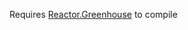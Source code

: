 Requires [Reactor.Greenhouse](https://github.com/NuclearPowered/Reactor.OxygenFilter/tree/master/Reactor.Greenhouse) to compile